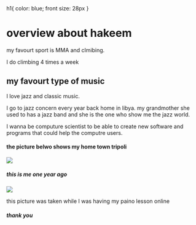<html>
<link rel="stylesheet" href="mystyle.css" type="text/css">
h1{ color: blue;
    front size: 28px
    }
    <h1> overview about hakeem</h1>
    <p> my favourt sport is MMA and clmibing.<p> I do climbing 4 times a week</p>
    <h2> my favourt type of music</h2>
    <p> I love jazz and classic music.<p> I go to jazz concern every year back home in libya. my grandmother she used to has a jazz band and she is the one who show me the jazz world.</p>
     <h3my goal in life</h3>
    <p> I wanna be computure scientist to be able to create new software and programs that could help the computre users.<p>
    <h4> the picture belwo shows my home town tripoli</h4>
    <img src=http://www.alnowrastourism.com/images/gallery/tripoli1.jpg>
    <h5> this is me one year ago </h5>
    <img src=http://scontent-a.cdninstagram.com/hphotos-xfa1/t51.2885-15/10570040_690754414338620_1422221034_a.jpg>
    <p> this picture was taken while I was having my paino lesson online </p>
    <h5> thank you </h5>
    
